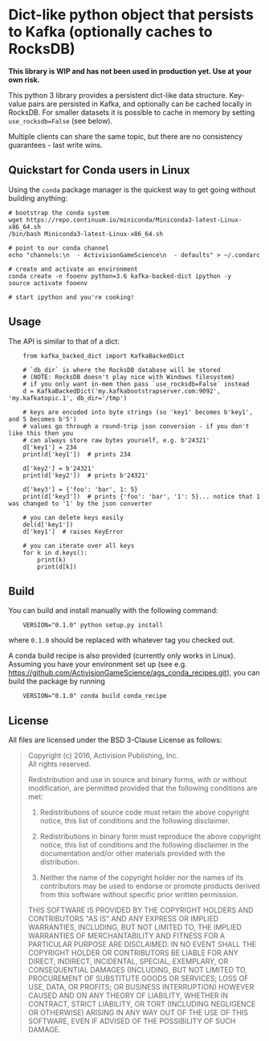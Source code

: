 # Dict-like python object that persists to Kafka (optionally caches to RocksDB)

**This library is WIP and has not been used in production yet.  Use at
your own risk.**

This python 3 library provides a persistent dict-like data structure.  Key-value
pairs are persisted in Kafka, and optionally can be cached locally in RocksDB.  For
smaller datasets it is possible to cache in memory by setting `use_rocksdb=False` (see below).

Multiple clients can share the same topic, but there are no consistency guarantees - 
last write wins.

## Quickstart for Conda users in Linux

Using the `conda` package manager is the quickest way to get going
without building anything:
```
# bootstrap the conda system
wget https://repo.continuum.io/miniconda/Miniconda3-latest-Linux-x86_64.sh
/bin/bash Miniconda3-latest-Linux-x86_64.sh

# point to our conda channel
echo "channels:\n  - ActivisionGameScience\n  - defaults" > ~/.condarc

# create and activate an environment
conda create -n fooenv python=3.6 kafka-backed-dict ipython -y
source activate fooenv

# start ipython and you're cooking!
```

## Usage

The API is similar to that of a dict:
```
    from kafka_backed_dict import KafkaBackedDict

    # `db_dir` is where the RocksDB database will be stored
    # (NOTE: RocksDB doesn't play nice with Windows filesystem)
    # if you only want in-mem then pass `use_rocksdb=False` instead
    d = KafkaBackedDict('my.kafkabootstrapserver.com:9092', 'my.kafkatopic.1', db_dir='/tmp') 

    # keys are encoded into byte strings (so 'key1' becomes b'key1', and 5 becomes b'5')
    # values go through a round-trip json conversion - if you don't like this then you
    # can always store raw bytes yourself, e.g. b'24321'
    d['key1'] = 234
    print(d['key1'])  # prints 234

    d['key2'] = b'24321'
    print(d['key2'])  # prints b'24321'

    d['key3'] = {'foo': 'bar', 1: 5}
    print(d['key3'])  # prints {'foo': 'bar', '1': 5}... notice that 1 was changed to '1' by the json converter

    # you can delete keys easily
    del(d['key1'])
    d['key1']  # raises KeyError

    # you can iterate over all keys
    for k in d.keys():
        print(k)
        print(d[k])
```

## Build

You can build and install manually with the following command:
```
    VERSION="0.1.0" python setup.py install
```
where `0.1.0` should be replaced with whatever tag you checked out.

A conda build recipe is also provided (currently only works in Linux).  Assuming you have your
environment set up (see e.g. https://github.com/ActivisionGameScience/ags_conda_recipes.git),
you can build the package by running
```
    VERSION="0.1.0" conda build conda_recipe
```

## License

All files are licensed under the BSD 3-Clause License as follows:
 
> Copyright (c) 2016, Activision Publishing, Inc.  
> All rights reserved.
> 
> Redistribution and use in source and binary forms, with or without modification, are permitted provided that the following conditions are met:
> 
> 1. Redistributions of source code must retain the above copyright notice, this list of conditions and the following disclaimer.
>  
> 2. Redistributions in binary form must reproduce the above copyright notice, this list of conditions and the following disclaimer in the documentation and/or other materials provided with the distribution.
>  
> 3. Neither the name of the copyright holder nor the names of its contributors may be used to endorse or promote products derived from this software without specific prior written permission.
>  
> THIS SOFTWARE IS PROVIDED BY THE COPYRIGHT HOLDERS AND CONTRIBUTORS "AS IS" AND ANY EXPRESS OR IMPLIED WARRANTIES, INCLUDING, BUT NOT LIMITED TO, THE IMPLIED WARRANTIES OF MERCHANTABILITY AND FITNESS FOR A PARTICULAR PURPOSE ARE DISCLAIMED. IN NO EVENT SHALL THE COPYRIGHT HOLDER OR CONTRIBUTORS BE LIABLE FOR ANY DIRECT, INDIRECT, INCIDENTAL, SPECIAL, EXEMPLARY, OR CONSEQUENTIAL DAMAGES (INCLUDING, BUT NOT LIMITED TO, PROCUREMENT OF SUBSTITUTE GOODS OR SERVICES; LOSS OF USE, DATA, OR PROFITS; OR BUSINESS INTERRUPTION) HOWEVER CAUSED AND ON ANY THEORY OF LIABILITY, WHETHER IN CONTRACT, STRICT LIABILITY, OR TORT (INCLUDING NEGLIGENCE OR OTHERWISE) ARISING IN ANY WAY OUT OF THE USE OF THIS SOFTWARE, EVEN IF ADVISED OF THE POSSIBILITY OF SUCH DAMAGE.

